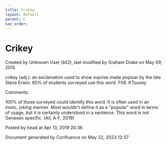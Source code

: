 ```yaml
---
title: Crikey
layout: default
parent: C
nav_order:
---
```


# Crikey

Created by  Unknown User (bli2), last modified by  Graham Drake on May 09, 2015

crikey (adj.): an exclamation used to show suprise made popluar by the late Steve Erwin. 60% of students surveyed use this word. F06. KTousey

Comments:

100% of those surveyed could identify this word. It is often used in an ironic, joking manner. Most wouldn't define it as a &quot;popular&quot; word in terms of usage, but it is certainly understood in a sentence. This word is not Geneseo specific. (Ali, A-F, 2019)

Posted by hea4 at Apr 13, 2019 20:36

Document generated by Confluence on May 22, 2023 12:37


